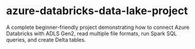 # azure-databricks-data-lake-project
A complete beginner-friendly project demonstrating how to connect Azure Databricks with ADLS Gen2, read multiple file formats, run Spark SQL queries, and create Delta tables.
